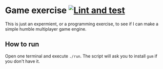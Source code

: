 # Game exercise [![Lint and test](https://github.com/namelivia/game-exercise/actions/workflows/lint_and_test.yml/badge.svg)](https://github.com/namelivia/game-exercise/actions/workflows/lint_and_test.yml)

This is just an expermient, or a programming exercise, to see if I can make a simple humble multiplayer game engine.

## How to run

Open one terminal and execute `./run`. The script will ask you to install `gum` if you don't have it.
